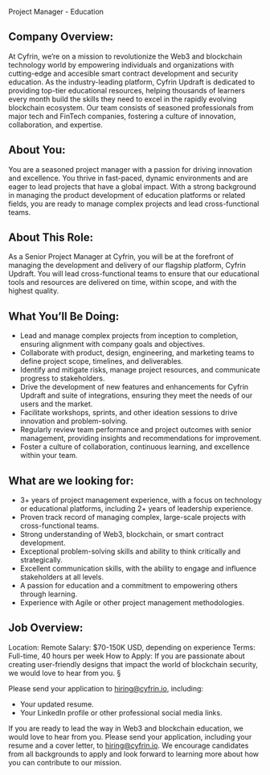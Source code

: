 Project Manager - Education

## Company Overview:
At Cyfrin, we’re on a mission to revolutionize the Web3 and blockchain technology world by empowering individuals and organizations with cutting-edge and accesible smart contract development and security education. As the industry-leading platform, Cyfrin Updraft is dedicated to providing top-tier educational resources, helping thousands of learners every month build the skills they need to excel in the rapidly evolving blockchain ecosystem. Our team consists of seasoned professionals from major tech and FinTech companies, fostering a culture of innovation, collaboration, and expertise.

## About You:
You are a seasoned project manager with a passion for driving innovation and excellence. You thrive in fast-paced, dynamic environments and are eager to lead projects that have a global impact. With a strong background in managing the product development of education platforms or related fields, you are ready to manage complex projects and lead cross-functional teams.

## About This Role:
As a Senior Project Manager at Cyfrin, you will be at the forefront of managing the development and delivery of our flagship platform, Cyfrin Updraft. You will lead cross-functional teams to ensure that our educational tools and resources are delivered on time, within scope, and with the highest quality.

## What You’ll Be Doing:
- Lead and manage complex projects from inception to completion, ensuring alignment with company goals and objectives.
- Collaborate with product, design, engineering, and marketing teams to define project scope, timelines, and deliverables.
- Identify and mitigate risks, manage project resources, and communicate progress to stakeholders.
- Drive the development of new features and enhancements for Cyfrin Updraft and suite of integrations, ensuring they meet the needs of our users and the market.
- Facilitate workshops, sprints, and other ideation sessions to drive innovation and problem-solving.
- Regularly review team performance and project outcomes with senior management, providing insights and recommendations for improvement.
- Foster a culture of collaboration, continuous learning, and excellence within your team.


## What are we looking for:

- 3+ years of project management experience, with a focus on technology or educational platforms, including 2+ years of leadership experience.
- Proven track record of managing complex, large-scale projects with cross-functional teams.
- Strong understanding of Web3, blockchain, or smart contract development.
- Exceptional problem-solving skills and ability to think critically and strategically.
- Excellent communication skills, with the ability to engage and influence stakeholders at all levels.
- A passion for education and a commitment to empowering others through learning.
- Experience with Agile or other project management methodologies.

## Job Overview:
Location: Remote
Salary: $70-150K USD, depending on experience
Terms: Full-time, 40 hours per week
How to Apply:
If you are passionate about creating user-friendly designs that impact the world of blockchain security, we would love to hear from you. §

Please send your application to hiring@cyfrin.io, including:

- Your updated resume.
- Your LinkedIn profile or other professional social media links.


If you are ready to lead the way in Web3 and blockchain education, we would love to hear from you. Please send your application, including your resume and a cover letter, to hiring@cyfrin.io. 
We encourage candidates from all backgrounds to apply and look forward to learning more about how you can contribute to our mission.
